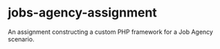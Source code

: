 # jobs-agency-assignment
An assignment constructing a custom PHP framework for a Job Agency scenario.
